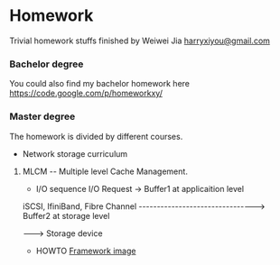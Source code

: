 # Homework


Trivial homework stuffs finished by Weiwei Jia <harryxiyou@gmail.com>

### Bachelor degree

You could also find my bachelor homework here
https://code.google.com/p/homeworkxy/

### Master degree

The homework is divided by different courses.

* Network storage curriculum

1. MLCM -- Multiple level Cache Management.
   * I/O sequence
   I/O Request -> Buffer1 at applicaition level 
   
   iSCSI, IfiniBand, Fibre Channel
   --------------------------------> Buffer2 at storage level
   
   ---> Storage device

   * HOWTO
   [Framework image](https://github.com/HarryWei/homework/blob/master/images/MLCM.jpg)

